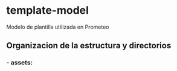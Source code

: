 # template-model
Modelo de plantilla utilizada en Prometeo

## Organizacion de la estructura y directorios

### - assets:

